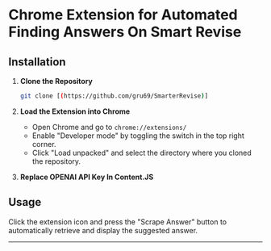 

# Chrome Extension for Automated Finding Answers On Smart Revise 

## Installation

1. **Clone the Repository**

   ```bash
   git clone [(https://github.com/gru69/SmarterRevise)]
   ```

2. **Load the Extension into Chrome**

   - Open Chrome and go to `chrome://extensions/`
   - Enable "Developer mode" by toggling the switch in the top right corner.
   - Click "Load unpacked" and select the directory where you cloned the repository.


3. **Replace OPENAI API Key In Content.JS**
   
## Usage

Click the extension icon and press the "Scrape Answer" button to automatically retrieve and display the suggested answer.

---



